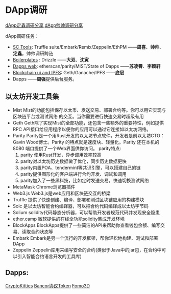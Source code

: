 # DApp调研

[dApp定鑫调研分享](https://github.com/wdx7266/learning-ethereum/blob/master/doc/DApp/dappInEthereumEcosystem.md),[dApp帅帅调研分享](https://github.com/lucas7788/workingdata/tree/master/blockchaingames/ethereum)

dApp调研任务：

* [SC Tools](dapp-tools.md): Truffle suite/Embark/Remix/Zeppelin/EthPM   ——**周喜**、**帅帅**、**定鑫**。帅帅调研跨链
* [Boilerplates](dapp-boilerplates.md) : Drizzle                     ——**大双**、**沈寅**
* [Dapps web](dapp-web.md): etherscan/parity/MIST/State of Dapps                ——**苏凌霄**、**李颖轩**
* [Blockchain ui and IPFS](dapp-blockchain.md): Geth/Ganache/IPFS   ——**底层**
* Dapps                                                                  ——**周强**提供后台服务。


##  以太坊开发工具集

* Mist Mist的功能包括保存以太币、发送交易、部署合约等。你可以用它实现与区块链平台或测试网络
的交互。当你需要进行快速交易时超级有用
* Geth Geth除了实现Mist的全部功能，还包含一些额外的重要特性，例如提供RPC API接口给应用程序以便你的应用可以通过它连接如以太坊网络。
* Parity Parity是一个用Rust开发的以太坊节点软件，开发者是前以太坊CTO：Gavin Wood博士。Parity 的特点就是速度块、轻量化。Parity 还在本机的8080 端口提供了一个Web界面供你访问。
parity特点:
  1. parity 使用Rust开发，异步调用效率较高
  2. parity对以太坊历史数据做了优化，同步历史数据更快
  3. parity内置POA、tendermint等共识引擎，可以搭建自己的链
  4. parity提供图形化的客户端进行合约开发、调试和调用
  5. parity加入了一些黑科技，比如定时发送交易，快速切换测试网络
* MetaMask Chrome浏览器插件
* Web3.js  Web3.js是web应用和区块链交互的桥梁
* Truffle 提供了快速创建、编译、部署和测试区块链应用的构建模块
* Solc 是以太坊智能合约编译器，可以把合约代码编译成以太坊字节码
* Solium solidity代码静态分析器，可以帮助开发者规范代码并发现安全隐患
* ether.camp 微软提供的在线全功能solidity集成开发环境
* BlockApps BlockApps提供了一些简洁的API来帮助你查看钱包余额、编写交易、读取合约状态等
* Embark Embark是另一个流行的开发框架，帮你轻松地构建、测试和部署DApp
* Zeppelin Zeppelin库用来编写安全的合约(类似于Java中的jar包，在合约中可以引入智能合约语言开发的工具库)

## Dapps:


[CryptoKitties](https://github.com/wdx7266/learning-ethereum/blob/master/doc/DApp/cryptoKitties.md)
[Bancor协议Token]()
[Fomo3D]()
